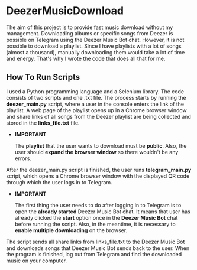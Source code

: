 # DeezerMusicDownload
The aim of this project is to provide fast music download without my management.
Downloading albums or specific songs from Deezer is possible on Telegram using the Deezer Music Bot chat.
However, it is not possible to download a playlist. Since I have playlists with a lot of songs (almost a thousand), 
manually downloading them would take a lot of time and energy.
That's why I wrote the code that does all that for me.
## How To Run Scripts
I used a Python programming language and a Selenium library.
The code consists of two scripts and one .txt file.
The process starts by running the <b>deezer_main.py</b> script, where a user in the console enters the link of the playlist.
A web page of the playlist opens up in a Chrome browser window and share links of all songs from the Deezer playlist are being collected and stored in the <b>links_file.txt</b> file.

- <b>IMPORTANT</b>
  
  The <b>playlist</b> that the user wants to download must be <b>public</b>. Also, the user should <b>expand the browser window</b> so there wouldn't be any errors. 

After the deezer_main.py script is finished, the user runs <b>telegram_main.py</b> script, which opens a Chrome browser window with the displayed QR code
through which the user logs in to Telegram. 

- <b>IMPORTANT</b>
  
  The first thing the user needs to do after logging in to Telegram
is to open the <b>already started</b> Deezer Music Bot chat.
  It means that user has already clicked the <b>start</b> option once in the <b>Deezer Music Bot</b> chat before running the script.
Also, in the meantime, it is necessary to <b>enable multiple downloading</b> on the browser.

The script sends all share links from links_file.txt to the Deezer Music Bot and downloads songs that Deezer Music Bot sends back to the user.
When the program is finished, log out from Telegram and find the downloaded music on your computer.